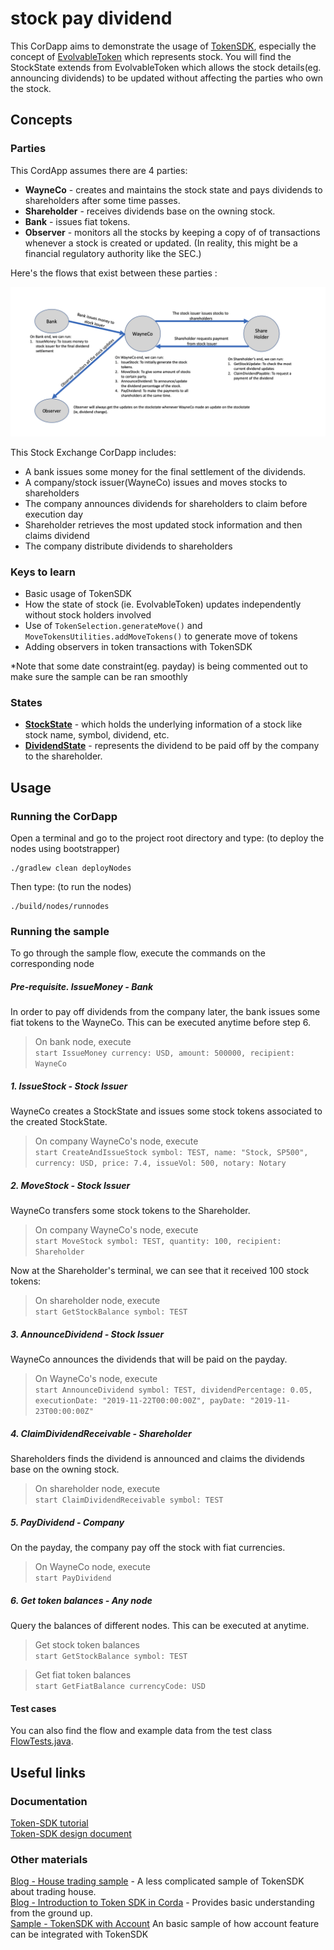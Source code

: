 # stock pay dividend

This CorDapp aims to demonstrate the usage of [TokenSDK](https://training.corda.net/libraries/tokens-sdk/), especially the concept of [EvolvableToken](https://training.corda.net/libraries/tokens-sdk/#evolvabletokentype) which represents stock.
You will find the StockState extends from EvolvableToken which allows the stock details(eg. announcing dividends) to be updated without affecting the parties who own the stock.

## Concepts

### Parties

This CordApp assumes there are 4 parties:

* **WayneCo** - creates and maintains the stock state and pays dividends to shareholders after some time passes.
* **Shareholder** - receives dividends base on the owning stock.
* **Bank** - issues fiat tokens.
* **Observer** - monitors all the stocks by keeping a copy of of transactions whenever a stock is created or updated. (In reality, this might be a financial regulatory authority like the SEC.)


Here's the flows that exist between these parties :

![Flow diagram](./diagrams/FlowDiagram2.png)


This Stock Exchange CorDapp includes:
* A bank issues some money for the final settlement of the dividends.
* A company/stock issuer(WayneCo) issues and moves stocks to shareholders
* The company announces dividends for shareholders to claim before execution day
* Shareholder retrieves the most updated stock information and then claims dividend
* The company distribute dividends to shareholders


### Keys to learn
* Basic usage of TokenSDK
* How the state of stock (ie. EvolvableToken) updates independently without stock holders involved
* Use of `TokenSelection.generateMove()` and `MoveTokensUtilities.addMoveTokens()` to generate move of tokens
* Adding observers in token transactions with TokenSDK

*Note that some date constraint(eg. payday) is being commented out to make sure the sample can be ran smoothly


### States
* **[StockState](./contracts/src/main/java/net/corda/samples/stockpaydividend/states/StockState.java)** -
which holds the underlying information of a stock like stock name, symbol, dividend, etc.  
* **[DividendState](./contracts/src/main/java/net/corda/samples/stockpaydividend/states/DividendState.java)** -
represents the dividend to be paid off by the company to the shareholder. 

## Usage

### Running the CorDapp

Open a terminal and go to the project root directory and type: (to deploy the nodes using bootstrapper)
```
./gradlew clean deployNodes
```
Then type: (to run the nodes)
```
./build/nodes/runnodes
```
### Running the sample
To go through the sample flow, execute the commands on the corresponding node

##### Pre-requisite. IssueMoney - Bank
In order to pay off dividends from the company later, the bank issues some fiat tokens to the WayneCo.
This can be executed anytime before step 6.
>On bank node, execute <br>`start IssueMoney currency: USD, amount: 500000, recipient: WayneCo`

##### 1. IssueStock - Stock Issuer
WayneCo creates a StockState and issues some stock tokens associated to the created StockState.
>On company WayneCo's node, execute <br>`start CreateAndIssueStock symbol: TEST, name: "Stock, SP500", currency: USD, price: 7.4, issueVol: 500, notary: Notary`

##### 2. MoveStock - Stock Issuer
WayneCo transfers some stock tokens to the Shareholder.
>On company WayneCo's node, execute <br>`start MoveStock symbol: TEST, quantity: 100, recipient: Shareholder`

Now at the Shareholder's terminal, we can see that it received 100 stock tokens:
>On shareholder node, execute <br>`start GetStockBalance symbol: TEST`

##### 3. AnnounceDividend - Stock Issuer
WayneCo announces the dividends that will be paid on the payday.
>On WayneCo's node, execute <br>`start AnnounceDividend symbol: TEST, dividendPercentage: 0.05, executionDate: "2019-11-22T00:00:00Z", payDate: "2019-11-23T00:00:00Z"`


##### 4. ClaimDividendReceivable - Shareholder
Shareholders finds the dividend is announced and claims the dividends base on the owning stock.
>On shareholder node, execute <br>`start ClaimDividendReceivable symbol: TEST`

##### 5. PayDividend - Company
On the payday, the company pay off the stock with fiat currencies.
>On WayneCo node, execute <br>`start PayDividend`

##### 6. Get token balances - Any node
Query the balances of different nodes. This can be executed at anytime.
> Get stock token balances
<br>`start GetStockBalance symbol: TEST`

>Get fiat token balances
<br>`start GetFiatBalance currencyCode: USD`

#### Test cases
You can also find the flow and example data from the test class [FlowTests.java](workflows/src/test/java/net/corda/examples/stockpaydividend/FlowTests.java).




## Useful links

### Documentation
[Token-SDK tutorial](https://github.com/corda/token-sdk/blob/master/docs/DvPTutorial.md)
<br>
[Token-SDK design document](https://github.com/corda/token-sdk/blob/95b7bac668c68f3108bca2c50f4f926d147ee763/design/design.md#evolvabletokentype)

### Other materials
[Blog - House trading sample](https://medium.com/corda/lets-create-some-tokens-5e7f94c39d13) -
A less complicated sample of TokenSDK about trading house.
<br>
[Blog - Introduction to Token SDK in Corda](https://medium.com/corda/introduction-to-token-sdk-in-corda-9b4dbcf71025) -
Provides basic understanding from the ground up.
<br>
[Sample - TokenSDK with Account](https://github.com/corda/accounts/tree/master/examples/tokens-integration-test)
An basic sample of how account feature can be integrated with TokenSDK

